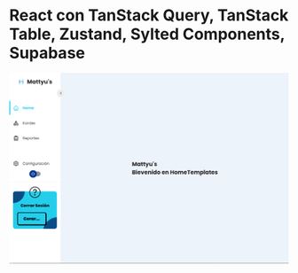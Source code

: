 # React con TanStack Query, TanStack Table, Zustand, Sylted Components, Supabase

 <img src="/src/assets/images.png" alt="">
 